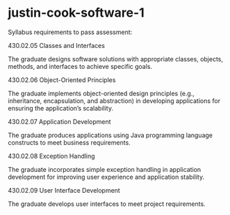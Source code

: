 # justin-cook-software-1
Syllabus requirements to pass assessment:

430.02.05 Classes and Interfaces

The graduate designs software solutions with appropriate classes, objects, methods, and interfaces to achieve specific goals.

430.02.06 Object-Oriented Principles

The graduate implements object-oriented design principles (e.g., inheritance, encapsulation, and abstraction) in developing applications for ensuring the application’s scalability.

430.02.07  Application Development

 The graduate produces applications using Java programming language constructs to meet business requirements.

430.02.08 Exception Handling

The graduate incorporates simple exception handling in application development for improving user experience and application stability.

430.02.09 User Interface Development

The graduate develops user interfaces to meet project requirements.
